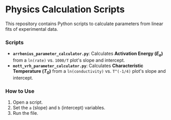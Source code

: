 # Physics Calculation Scripts

This repository contains Python scripts to calculate parameters from linear fits of experimental data.

### Scripts
* **`arrhenius_parameter_calculator.py`**: Calculates **Activation Energy ($E_a$)** from a `ln(rate)` vs. `1000/T` plot's slope and intercept.
* **`mott_vrh_parameter_calculator.py`**: Calculates **Characteristic Temperature ($T_0$)** from a `ln(conductivity)` vs. `T^(-1/4)` plot's slope and intercept.

### How to Use
1.  Open a script.
2.  Set the `a` (slope) and `b` (intercept) variables.
3.  Run the file.

